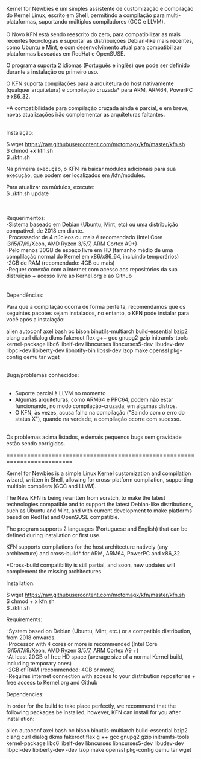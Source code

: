 Kernel for Newbies é um simples assistente de customização e compilação do Kernel Linux, escrito em Shell, permitindo a compilação para multi-plataformas, suportando múltiplos compiladores (GCC e LLVM).<br>
<br>
O Novo KFN está sendo reescrito do zero, para compatibilizar as mais recentes tecnologias e suportar as distribuições Debian-like mais recentes, como Ubuntu e Mint, e com desenvolvimento atual para compatibilizar plataformas baseadas em RedHat e OpenSUSE.<br>

O programa suporta 2 idiomas (Português e inglês) que pode ser definido durante a instalação ou primeiro uso.<br>

O KFN suporta compilações para a arquitetura do host nativamente (qualquer arquitetura) e compilação cruzada* para ARM, ARM64, PowerPC e x86_32.<br>

*A compatibilidade para compilação cruzada ainda é parcial, e em breve, novas atualizações irão complementar as arquiteturas faltantes.<br><br>

Instalação:

$ wget https://raw.githubusercontent.com/motomagx/kfn/master/kfn.sh<br>
$ chmod +x kfn.sh<br>
$ ./kfn.sh<br>

Na primeira execução, o KFN irá baixar módulos adicionais para sua execução, que podem ser localizados em <home>/kfn/modules.

Para atualizar os múdulos, execute:<br>
$ ./kfn.sh update<br>

<br>
<br>
Requerimentos:
<br>
-Sistema baseado em Debian (Ubuntu, Mint, etc) ou uma distribuição compatível, de 2018 em diante.<br>
-Processador de 4 núcleos ou mais é recomendado (Intel Core i3/i5/i7/i9/Xeon, AMD Ryzen 3/5/7, ARM Cortex A9+)<br>
-Pelo menos 30GB de espaço livre em HD (tamanho médio de uma complilação normal do Kernel em x86/x86_64, incluindo temporários)<br>
-2GB de RAM (recomendado: 4GB ou mais)<br>
-Requer conexão com a internet com acesso aos repositórios da sua distruição + acesso livre ao Kernel.org e ao Github<br>
 <br>
<br>
Dependências: 

Para que a compilação ocorra de forma perfeita, recomendamos que os seguintes pacotes sejam instalados, no entanto, o KFN pode instalar para você após a instalação: <br>

alien autoconf axel bash bc bison binutils-multiarch build-essential bzip2 clang curl dialog dkms fakeroot flex g++ gcc gnupg2 gzip initramfs-tools kernel-package libc6 libelf-dev libncurses libncurses5-dev  libudev-dev libpci-dev libiberty-dev libnotify-bin libssl-dev lzop make openssl pkg-config qemu tar wget<br><br>

Bugs/problemas conhecidos:<br><br>

- Suporte parcial à LLVM no momento<br>
- Algumas arquiteturas, como ARM64 e PPC64, podem não estar funcionando, no modo compilação-cruzada, em algumas distros.  <br>
- O KFN, às vezes, acusa falha na compilação ("Saindo com o erro do status X"), quando na verdade, a compilação ocorre com sucesso.<br><br>

Os problemas acima listados, e demais pequenos bugs sem gravidade estão sendo corrigidos.<br>

=========================================================================


Kernel for Newbies is a simple Linux Kernel customization and compilation wizard, written in Shell, allowing for cross-platform compilation, supporting multiple compilers (GCC and LLVM).

The New KFN is being rewritten from scratch, to make the latest technologies compatible and to support the latest Debian-like distributions, such as Ubuntu and Mint, and with current development to make platforms based on RedHat and OpenSUSE compatible.

The program supports 2 languages (Portuguese and English) that can be defined during installation or first use.

KFN supports compilations for the host architecture natively (any architecture) and cross-build* for ARM, ARM64, PowerPC and x86_32.

*Cross-build compatibility is still partial, and soon, new updates will complement the missing architectures.


Installation:

$ wget https://raw.githubusercontent.com/motomagx/kfn/master/kfn.sh<br>
$ chmod + x kfn.sh<br>
$ ./kfn.sh<br>


Requirements:

-System based on Debian (Ubuntu, Mint, etc.) or a compatible distribution, from 2018 onwards.<br>
-Processor with 4 cores or more is recommended (Intel Core i3/i5/i7/i9/Xeon, AMD Ryzen 3/5/7, ARM Cortex A9 +)<br>
-At least 20GB of free HD space (average size of a normal Kernel build, including temporary ones)<br>
-2GB of RAM (recommended: 4GB or more)<br>
-Requires internet connection with access to your distribution repositories + free access to Kernel.org and Github<br>
 

Dependencies:

In order for the build to take place perfectly, we recommend that the following packages be installed, however, KFN can install for you after installation:

alien autoconf axel bash bc bison binutils-multiarch build-essential bzip2 clang curl dialog dkms fakeroot flex g ++ gcc gnupg2 gzip initramfs-tools kernel-package libc6 libelf-dev libncurses libncurses5-dev libudev-dev libpci-dev libiberty-dev -dev lzop make openssl pkg-config qemu tar wget
